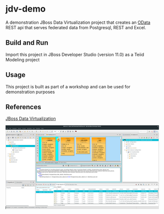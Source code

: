 # jdv-demo

A demonstration JBoss Data Virtualization project that creates an [OData](http://www.odata.org) REST api that serves federated data from Postgresql, REST and Excel.  

## Build and Run
Import this project in JBoss Developer Studio (version 11.0)  as a Teiid Modeling project

## Usage
This project is built as part of a workshop and can be used for demonstration purposes

## References
[JBoss Data Virtualization](https://www.redhat.com/en/technologies/jboss-middleware/data-virtualization)

![cli.png](screenshot.png)
